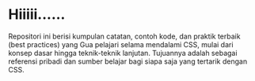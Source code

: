<h1>Hiiiii......</h1>
<p>Repositori ini berisi kumpulan catatan, contoh kode, dan praktik terbaik (best practices) yang Gua pelajari selama mendalami CSS, mulai dari konsep dasar hingga teknik-teknik lanjutan. Tujuannya adalah sebagai referensi pribadi dan sumber belajar bagi siapa saja yang tertarik dengan CSS.</p>
